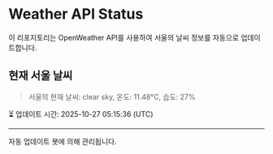
# Weather API Status

이 리포지토리는 OpenWeather API를 사용하여 서울의 날씨 정보를 자동으로 업데이트합니다.

## 현재 서울 날씨
> 서울의 현재 날씨: clear sky, 온도: 11.48°C, 습도: 27%

⏳ 업데이트 시간: 2025-10-27 05:15:36 (UTC)

---
자동 업데이트 봇에 의해 관리됩니다.
